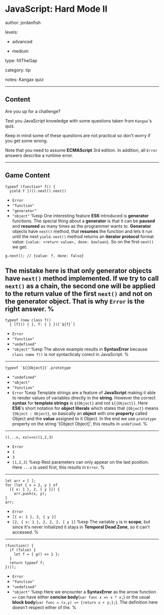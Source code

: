 # JavaScript: Hard Mode II
author: jordanfish

levels:


  - advanced

  - medium

type: fillTheGap

category: tip

notes: Kangax quiz

---
## Content

Are you up for a challenge?

Test you JavaScript knowledge with some questions taken from `Kangax`'s quiz.

Keep in mind some of these questions are not practical so don't worry if you get some wrong.

Note that you need to assume **ECMAScript** 3rd edition. In addition, all `Error` answers describe a runtime error.

---
## Game Content

```
typeof (function* f() {
  yield f })().next().next()
```
* `Error`
* `"function"`
* `"generator"`
* `"object"`
%exp
One interesting feature **ES6** introduced is **generator** functions. The special thing about a **generator** is that it can be **paused** and **resumed** as many times as the programmer wants to. **Generator** objects have `next()` method, that **resumes** the function and lets it run until the next `yield`. `next()` method returns an **iterator protocol** format value: `{value: <return value>, done: boolean}`. So on the first `next()` we get:
```
g.next(); // {value: f, done: false}
```
The mistake here is that only **generator** objects have `next()` method implemented. If we try to call `next()` as a chain, the second one will be applied to the **return value** of the first `next()` and not on the **generator** object.
That is why `Error` is the right answer.
%
---
```
typeof (new class f()
  { [f]() { }, f: { } })[`${f}`]
```
* `Error`
* `"function"`
* `"undefined"`
* `"object"`
%exp
The above example results in **SyntaxError** because `class name f()` is not syntacticaly corect in JavaScript.
%
---
```
typeof `${{Object}}`.prototype
```
* `"undefined"`
* `"object"`
* `"function"`
* `Error`
%exp
Template strings are a feature of **JavaScript** making it able to render values of variables directly in the **string**. However the correct **syntax** for **template strings** is `${Object}` and not `${{Object}}`. Here **ES6**'s short notation for **object literals** which states that `{Object}` means `{Object : Object}`, so basically an **object** with one **property** called Object and the **value** assigned to it Object. In the end we use `prototype` property on the string '[Object Object]', this results in `undefined`.
%
---
```
((...x, xs)=>x)(1,2,3)
```
* `Error`
* `1`
* `3`
* `[1,2,3]`
%exp
Rest parameters can only appear on the last position. Here `...x` is used first, this results in `Error`.
%
---
```
let arr = [ ];
for (let { x = 2, y } of
  [{ x: 1 }, 2, { y }]) {
    arr.push(x, y);
}
arr;
```
* `Error`
* `[{ x: 1 }, 2, { y }]`
* `[2, { x: 1 }, 2, 2, 2, { y }]`
%exp
The variable `y` is in **scope**, but since it's never initialized it stays in **Temporal Dead Zone**, so it can't accessed.
%
---
```
(function() {
  if (false) {
    let f = { g() => 1 };
  }
  return typeof f;
})();
```
* `Error`
* `"function"`
* `"undefined"`
* `"object"`
%exp
Here we encounter a **SyntaxError** as the arrow function `=>` can have either **concise body**(`var func x => x * x;`) or  the usual **block body**(`var func = (x,y) => {return x + y;};`). The definition here doesn't respect either of the.
%
